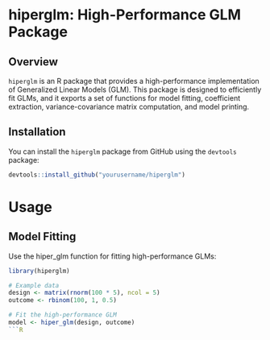 # hiperglm: High-Performance GLM Package

## Overview

`hiperglm` is an R package that provides a high-performance implementation of Generalized Linear Models (GLM). This package is designed to efficiently fit GLMs, and it exports a set of functions for model fitting, coefficient extraction, variance-covariance matrix computation, and model printing.

## Installation

You can install the `hiperglm` package from GitHub using the `devtools` package:

```R
devtools::install_github("yourusername/hiperglm")
```

# Usage

## Model Fitting

Use the hiper_glm function for fitting high-performance GLMs:

```R
library(hiperglm)

# Example data
design <- matrix(rnorm(100 * 5), ncol = 5)
outcome <- rbinom(100, 1, 0.5)

# Fit the high-performance GLM
model <- hiper_glm(design, outcome)
```R
